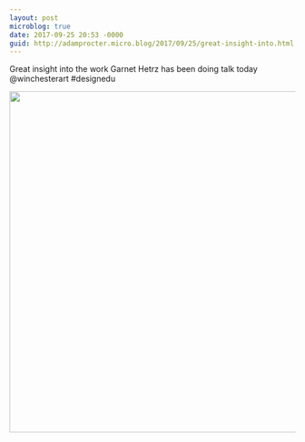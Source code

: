 ```yaml
---
layout: post
microblog: true
date: 2017-09-25 20:53 -0000
guid: http://adamprocter.micro.blog/2017/09/25/great-insight-into.html
---
```

Great insight into the work Garnet Hetrz has been doing talk today @winchesterart #designedu

<img src="http://discursive.adamprocter.co.uk/uploads/2017/1ee147626f.jpg" width="600" height="600" />

